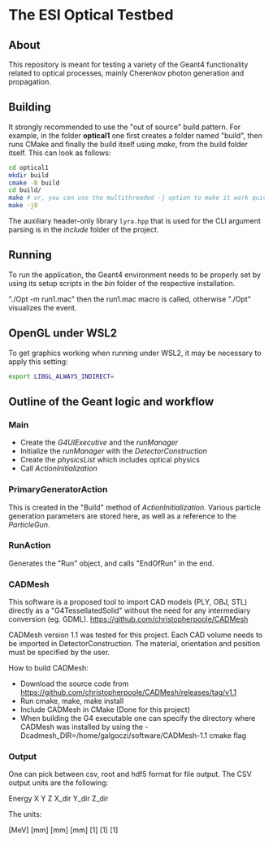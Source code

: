 # The ESI Optical Testbed

## About

This repository is meant for testing a variety of the Geant4 functionality
related to optical processes, mainly Cherenkov photon generation and propagation.

## Building

It strongly recommended to use the "out of source" build pattern. For example,
in the folder **optical1** one first creates a folder named "build", then
runs CMake and finally the build itself using _make_, from the build folder itself.
This can look as follows:

```bash
cd optical1
mkdir build
cmake -B build
cd build/
make # or, you can use the multithreaded -j option to make it work quicker
make -j8 
```

The auxiliary header-only library `lyra.hpp` that is used for the CLI argument parsing is
in the _include_ folder of the project.

## Running

To run the application, the Geant4 environment needs to be properly set by
using its setup scripts in the _bin_ folder of the respective installation.

"./Opt -m run1.mac" then the run1.mac macro is called, otherwise "./Opt" visualizes the event.

## OpenGL under WSL2

To get graphics working when running under WSL2, it may be necessary to apply this setting:
```bash
export LIBGL_ALWAYS_INDIRECT=
```

## Outline of the Geant logic and workflow

### Main

* Create the _G4UIExecutive_ and the _runManager_
* Initialize the _runManager_ with the _DetectorConstruction_
* Create the _physicsList_ which includes optical physics
* Call _ActionInitialization_

### PrimaryGeneratorAction

This is created in the "Build" method of _ActionInitialization_. Various particle generation
parameters are stored here, as well as a reference to the _ParticleGun_.

### RunAction

Generates the "Run" object, and calls "EndOfRun" in the end.

### CADMesh

This software is a proposed tool to import CAD models (PLY, OBJ, STL) directly as a "G4TessellatedSolid" without the need for any intermediary conversion (eg. GDML).
https://github.com/christopherpoole/CADMesh

CADMesh version 1.1 was tested for this project. Each CAD volume needs to be imported in DetectorConstruction. The material, orientation and position must be specified by the user.

How to build CADMesh:
* Download the source code from https://github.com/christopherpoole/CADMesh/releases/tag/v1.1
* Run cmake, make, make install
* Include CADMesh in CMake (Done for this project)
* When building the G4 executable one can specify the directory where CADMesh was installed by using the -Dcadmesh_DIR=/home/galgoczi/software/CADMesh-1.1 cmake flag

### Output

One can pick between csv, root and hdf5 format for file output. The CSV output units are the following:

Energy X Y Z X_dir Y_dir Z_dir

The units:

[MeV] [mm] [mm] [mm] [1] [1] [1]


